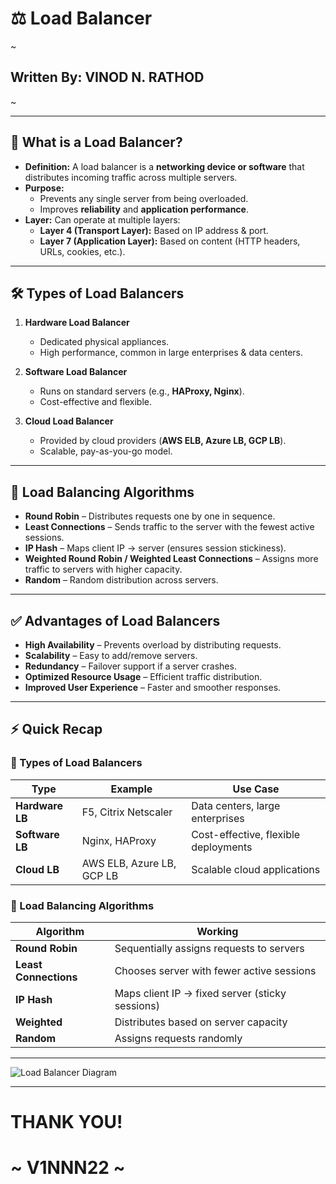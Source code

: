 # ⚖️ Load Balancer  
~
## Written By: VINOD N. RATHOD  
~

---

## 📌 What is a Load Balancer?  
- **Definition:** A load balancer is a **networking device or software** that distributes incoming traffic across multiple servers.  
- **Purpose:**  
  - Prevents any single server from being overloaded.  
  - Improves **reliability** and **application performance**.  
- **Layer:** Can operate at multiple layers:  
  - **Layer 4 (Transport Layer):** Based on IP address & port.  
  - **Layer 7 (Application Layer):** Based on content (HTTP headers, URLs, cookies, etc.).  

---

## 🛠️ Types of Load Balancers  
1. **Hardware Load Balancer**  
   - Dedicated physical appliances.  
   - High performance, common in large enterprises & data centers.  

2. **Software Load Balancer**  
   - Runs on standard servers (e.g., **HAProxy, Nginx**).  
   - Cost-effective and flexible.  

3. **Cloud Load Balancer**  
   - Provided by cloud providers (**AWS ELB, Azure LB, GCP LB**).  
   - Scalable, pay-as-you-go model.  

---

## 🔀 Load Balancing Algorithms  
- **Round Robin** – Distributes requests one by one in sequence.  
- **Least Connections** – Sends traffic to the server with the fewest active sessions.  
- **IP Hash** – Maps client IP → server (ensures session stickiness).  
- **Weighted Round Robin / Weighted Least Connections** – Assigns more traffic to servers with higher capacity.  
- **Random** – Random distribution across servers.  

---

## ✅ Advantages of Load Balancers  
- **High Availability** – Prevents overload by distributing requests.  
- **Scalability** – Easy to add/remove servers.  
- **Redundancy** – Failover support if a server crashes.  
- **Optimized Resource Usage** – Efficient traffic distribution.  
- **Improved User Experience** – Faster and smoother responses.  

---

## ⚡ Quick Recap  

### 🔹 Types of Load Balancers  
| **Type**        | **Example**              | **Use Case**                       |
|-----------------|--------------------------|-------------------------------------|
| **Hardware LB** | F5, Citrix Netscaler     | Data centers, large enterprises     |
| **Software LB** | Nginx, HAProxy           | Cost-effective, flexible deployments |
| **Cloud LB**    | AWS ELB, Azure LB, GCP LB| Scalable cloud applications         |

### 🔹 Load Balancing Algorithms  
| **Algorithm**   | **Working** |
|-----------------|-------------|
| **Round Robin** | Sequentially assigns requests to servers |
| **Least Connections** | Chooses server with fewer active sessions |
| **IP Hash**     | Maps client IP → fixed server (sticky sessions) |
| **Weighted**    | Distributes based on server capacity |
| **Random**      | Assigns requests randomly |

---

![Load Balancer Diagram](Assets/load-balancer.png)  

---

# THANK YOU!  
# ~ **V1NNN22** ~